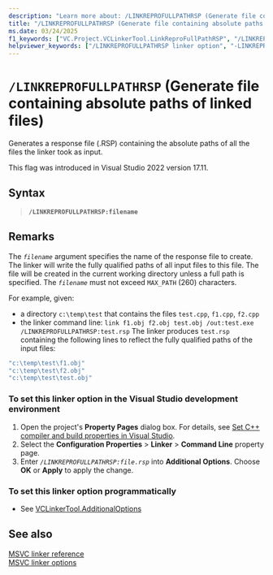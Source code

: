 ```yaml
---
description: "Learn more about: /LINKREPROFULLPATHRSP (Generate file containing absolute paths of linked files)"
title: "/LINKREPROFULLPATHRSP (Generate file containing absolute paths of linked files)"
ms.date: 03/24/2025
f1_keywords: ["VC.Project.VCLinkerTool.LinkReproFullPathRSP", "/LINKREPROFULLPATHRSP"]
helpviewer_keywords: ["/LINKREPROFULLPATHRSP linker option", "-LINKREPROFULLPATHRSP linker option", "LINKREPROFULLPATHRSP linker option"]
---
```

# `/LINKREPROFULLPATHRSP` (Generate file containing absolute paths of linked files)

Generates a response file (.RSP) containing the absolute paths of all the files the linker took as input.

This flag was introduced in Visual Studio 2022 version 17.11.

## Syntax

> **`/LINKREPROFULLPATHRSP:filename`**

## Remarks

The *`filename`* argument specifies the name of the response file to create. The linker will write the fully qualified paths of all input files to this file. The file will be created in the current working directory unless a full path is specified. The *`filename`* must not exceed `MAX_PATH` (260) characters.

For example, given:
- a directory `c:\temp\test` that contains the files `test.cpp`, `f1.cpp`, `f2.cpp`
- the linker command line: `link f1.obj f2.obj test.obj /out:test.exe /LINKREPROFULLPATHRSP:test.rsp`
The linker produces `test.rsp` containing the following lines to reflect the fully qualified paths of the input files:

```cmd
"c:\temp\test\f1.obj"
"c:\temp\test\f2.obj"
"c:\temp\test\test.obj"
```

### To set this linker option in the Visual Studio development environment

1. Open the project's **Property Pages** dialog box. For details, see [Set C++ compiler and build properties in Visual Studio](../working-with-project-properties.md).
1. Select the **Configuration Properties** > **Linker** > **Command Line** property page.
1. Enter *`/LINKREPROFULLPATHRSP:file.rsp`* into **Additional Options**. Choose **OK** or **Apply** to apply the change.

### To set this linker option programmatically

- See [VCLinkerTool.AdditionalOptions](/dotnet/api/microsoft.visualstudio.vcprojectengine.vclinkertool.additionaloptions)

## See also

[MSVC linker reference](linking.md)\
[MSVC linker options](linker-options.md)
